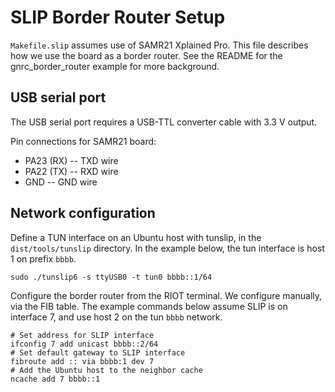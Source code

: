# SLIP Border Router Setup
`Makefile.slip` assumes use of SAMR21 Xplained Pro. This file describes how we use the board as a border router. See the README for the gnrc_border_router example for more background.

## USB serial port
The USB serial port requires a USB-TTL converter cable with 3.3 V output.

Pin connections for SAMR21 board:

* PA23 (RX) -- TXD wire
* PA22 (TX) -- RXD wire
* GND -- GND wire

## Network configuration
Define a TUN interface on an Ubuntu host with tunslip, in the `dist/tools/tunslip` directory. In the example below, the tun interface is host 1 on prefix `bbbb`.

    sudo ./tunslip6 -s ttyUSB0 -t tun0 bbbb::1/64

Configure the border router from the RIOT terminal. We configure manually, via the FIB table. The example commands below assume SLIP is on interface 7, and use host 2 on the tun `bbbb` network.

    # Set address for SLIP interface
    ifconfig 7 add unicast bbbb::2/64
    # Set default gateway to SLIP interface
    fibroute add :: via bbbb:1 dev 7
    # Add the Ubuntu host to the neighbor cache
    ncache add 7 bbbb::1
